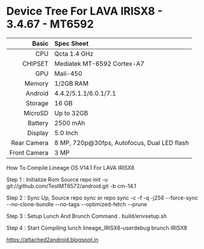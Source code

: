 Device Tree For LAVA IRISX8 - 3.4.67 - MT6592 
=====================================
Basic   | Spec Sheet
-------:|:-------------------------
CPU     | Qcta 1.4 GHz 
CHIPSET | Mediatek MT-6592 Cortex-A7
GPU     | Mali-450
Memory  | 1/2GB RAM
Android | 4.4.2/5.1.1/6.0.1/7.1
Storage | 16 GB
MicroSD | Up to 32GB
Battery | 2500 mAh
Display | 5.0 Inch
Rear Camera  | 8 MP, 720p@30fps, Autofocus, Dual LED flash
Front Camera  | 3 MP

How To Compile Lineage OS V14.1 For LAVA IRISX8

Step 1 : Initialize Rom Source
repo init -u git://github.com/TestMT6572/android.git -b cm-14.1

Step 2 : Sync Up, Source
repo sync
or
repo sync -c -f -q -j256 --force-sync --no-clone-bundle --no-tags --optimized-fetch --prune

Step 3 : Setup Lunch And Brunch Command
. build/envsetup.sh

Step 4 : Start Compiling
lunch lineage_IRISX8-userdebug
brunch IRISX8

https://attached2android.blogspot.in
